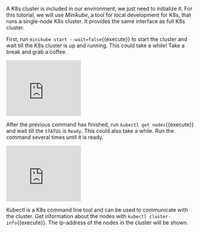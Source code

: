 
A K8s cluster is included in our environment, we just need to initialize it. For this tutorial, we will use _Minikube_, a tool for local development for K8s, that runs a single-node K8s cluster. It provides the same interface as full K8s cluster.

First, run `minikube start --wait=false`{{execute}} to start the cluster and wait till the K8s cluster is up and running. This could take a while! Take a break and grab a coffee.

<iframe src="https://giphy.com/embed/RMhbmeqWeOBQIiQkS4" width="200"  frameBorder="0" class="giphy-embed" allowFullScreen></iframe>

After the previous command has finished, run `kubectl get nodes`{{execute}} and wait till the `STATUS` is `Ready`. This could also take a while. Run the command several times until it is ready.

<iframe src="https://giphy.com/embed/hGTtqRheOj7KU" width="200"  frameBorder="0" class="giphy-embed" allowFullScreen></iframe>

Kubectl is a K8s command line tool and can be used to communicate with the cluster. Get information about the nodes with `kubectl cluster-info`{{execute}}. The ip-address of the nodes in the cluster will be shown.
